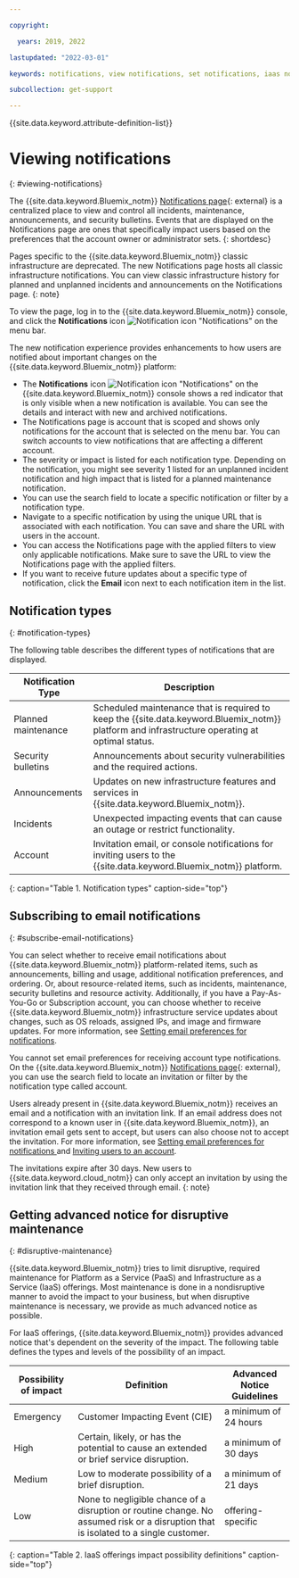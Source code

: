 ```yaml
---

copyright:

  years: 2019, 2022

lastupdated: "2022-03-01"

keywords: notifications, view notifications, set notifications, iaas notifications, notification icon, header bell, bell icon 

subcollection: get-support

---
```


{{site.data.keyword.attribute-definition-list}}

# Viewing notifications
{: #viewing-notifications}

The {{site.data.keyword.Bluemix_notm}} [Notifications page](/user/notifications){: external} is a centralized place to view and control all incidents, maintenance, announcements, and security bulletins. Events that are displayed on the Notifications page are ones that specifically impact users based on the preferences that the account owner or administrator sets.
{: shortdesc}

Pages specific to the {{site.data.keyword.Bluemix_notm}} classic infrastructure are deprecated. The new Notifications page hosts all classic infrastructure notifications. You can view classic infrastructure history for planned and unplanned incidents and announcements on the Notifications page. 
{: note}

To view the page, log in to the {{site.data.keyword.Bluemix_notm}} console, and click the **Notifications** icon ![Notification icon "Notifications"](../icons/Notification.svg) on the menu bar. 

The new notification experience provides enhancements to how users are notified about important changes on the {{site.data.keyword.Bluemix_notm}} platform: 

* The **Notifications** icon ![Notification icon "Notifications"](../icons/Notification.svg) on the {{site.data.keyword.Bluemix_notm}} console shows a red indicator that is only visible when a new notification is available. You can see the details and interact with new and archived notifications.
* The Notifications page is account that is scoped and shows only notifications for the account that is selected on the menu bar. You can switch accounts to view notifications that are affecting a different account. 
* The severity or impact is listed for each notification type. Depending on the notification, you might see severity 1 listed for an unplanned incident notification and high impact that is listed for a planned maintenance notification. 
* You can use the search field to locate a specific notification or filter by a notification type. 
* Navigate to a specific notification by using the unique URL that is associated with each notification. You can save and share the URL with users in the account. 
* You can access the Notifications page with the applied filters to view only applicable notifications. Make sure to save the URL to view the Notifications page with the applied filters. 
* If you want to receive future updates about a specific type of notification, click the **Email** icon next to each notification item in the list. 


## Notification types
{: #notification-types}

The following table describes the different types of notifications that are displayed. 

| Notification Type | Description |
|-------------------|-------------|
| Planned maintenance | Scheduled maintenance that is required to keep the {{site.data.keyword.Bluemix_notm}} platform and infrastructure operating at optimal status. |
| Security bulletins | Announcements about security vulnerabilities and the required actions. |
| Announcements | Updates on new infrastructure features and services in {{site.data.keyword.Bluemix_notm}}. | 
| Incidents | Unexpected impacting events that can cause an outage or restrict functionality. |
| Account | Invitation email, or console notifications for inviting users to the {{site.data.keyword.Bluemix_notm}} platform.  |
{: caption="Table 1. Notification types" caption-side="top"}


## Subscribing to email notifications
{: #subscribe-email-notifications}

You can select whether to receive email notifications about {{site.data.keyword.Bluemix_notm}} platform-related items, such as announcements, billing and usage, additional notification preferences, and ordering. Or, about resource-related items, such as incidents, maintenance, security bulletins and resource activity. Additionally, if you have a Pay-As-You-Go or Subscription account, you can choose whether to receive {{site.data.keyword.Bluemix_notm}} infrastructure service updates about changes, such as OS reloads, assigned IPs, and image and firmware updates. For more information, see [Setting email preferences for notifications](/docs/account?topic=account-email-prefs).

You cannot set email preferences for receiving account type notifications. On the {{site.data.keyword.Bluemix_notm}} [Notifications page](/user/notifications){: external}, you can use the search field to locate an invitation or filter by the notification type called account. 

Users already present in {{site.data.keyword.Bluemix_notm}} receives an email and a notification with an invitation link. If an email address does not correspond to a known user in {{site.data.keyword.Bluemix_notm}}, an invitation email gets sent to accept, but users can also choose not to accept the invitation. For more information, see [Setting email preferences for notifications
](/docs/account?topic=account-email-prefs) and [Inviting users to an account](/docs/account?topic=account-iamuserinv).

The invitations expire after 30 days. New users to {{site.data.keyword.cloud_notm}} can only accept an invitation by using the invitation link that they received through email.
{: note}


## Getting advanced notice for disruptive maintenance
{: #disruptive-maintenance}

{{site.data.keyword.Bluemix_notm}} tries to limit disruptive, required maintenance for Platform as a Service (PaaS) and Infrastructure as a Service (IaaS) offerings. Most maintenance is done in a nondisruptive manner to avoid the impact to your business, but when disruptive maintenance is necessary, we provide as much advanced notice as possible. 

For IaaS offerings, {{site.data.keyword.Bluemix_notm}} provides advanced notice that's dependent on the severity of the impact. The following table defines the types and levels of the possibility of an impact. 

| Possibility of impact | Definition | Advanced Notice Guidelines |
|-----------------------|------------|----------------------------|
| Emergency             | Customer Impacting Event (CIE) | a minimum of 24 hours |
| High                  | Certain, likely, or has the potential to cause an extended or brief service disruption. | a minimum of 30 days |
| Medium                | Low to moderate possibility of a brief disruption. | a minimum of 21 days |
| Low                   | None to negligible chance of a disruption or routine change. No assumed risk or a disruption that is isolated to a single customer. | offering-specific | 
{: caption="Table 2. IaaS offerings impact possibility definitions" caption-side="top"}
